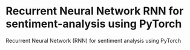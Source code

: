 # Recurrent Neural Network RNN for sentiment-analysis using PyTorch
 Recurrent Neural Network (RNN) for sentiment analysis using PyTorch
